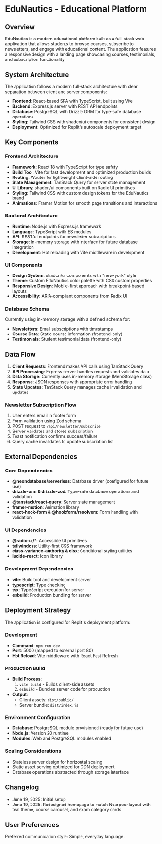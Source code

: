 # EduNautics - Educational Platform

## Overview

EduNautics is a modern educational platform built as a full-stack web application that allows students to browse courses, subscribe to newsletters, and engage with educational content. The application features a responsive design with a landing page showcasing courses, testimonials, and subscription functionality.

## System Architecture

The application follows a modern full-stack architecture with clear separation between client and server components:

- **Frontend**: React-based SPA with TypeScript, built using Vite
- **Backend**: Express.js server with REST API endpoints
- **Database**: PostgreSQL with Drizzle ORM for type-safe database operations
- **Styling**: Tailwind CSS with shadcn/ui components for consistent design
- **Deployment**: Optimized for Replit's autoscale deployment target

## Key Components

### Frontend Architecture
- **Framework**: React 18 with TypeScript for type safety
- **Build Tool**: Vite for fast development and optimized production builds
- **Routing**: Wouter for lightweight client-side routing
- **State Management**: TanStack Query for server state management
- **UI Library**: shadcn/ui components built on Radix UI primitives
- **Styling**: Tailwind CSS with custom design tokens for the EduNautics brand
- **Animations**: Framer Motion for smooth page transitions and interactions

### Backend Architecture
- **Runtime**: Node.js with Express.js framework
- **Language**: TypeScript with ES modules
- **API**: RESTful endpoints for newsletter subscriptions
- **Storage**: In-memory storage with interface for future database integration
- **Development**: Hot reloading with Vite middleware in development

### UI Components
- **Design System**: shadcn/ui components with "new-york" style
- **Theme**: Custom EduNautics color palette with CSS custom properties
- **Responsive Design**: Mobile-first approach with breakpoint-based layouts
- **Accessibility**: ARIA-compliant components from Radix UI

### Database Schema
Currently using in-memory storage with a defined schema for:
- **Newsletters**: Email subscriptions with timestamps
- **Course Data**: Static course information (frontend-only)
- **Testimonials**: Student testimonial data (frontend-only)

## Data Flow

1. **Client Requests**: Frontend makes API calls using TanStack Query
2. **API Processing**: Express server handles requests and validates data
3. **Data Storage**: Currently uses in-memory storage (MemStorage class)
4. **Response**: JSON responses with appropriate error handling
5. **State Updates**: TanStack Query manages cache invalidation and updates

### Newsletter Subscription Flow
1. User enters email in footer form
2. Form validation using Zod schema
3. POST request to `/api/newsletter/subscribe`
4. Server validates and stores subscription
5. Toast notification confirms success/failure
6. Query cache invalidates to update subscription list

## External Dependencies

### Core Dependencies
- **@neondatabase/serverless**: Database driver (configured for future use)
- **drizzle-orm & drizzle-zod**: Type-safe database operations and validation
- **@tanstack/react-query**: Server state management
- **framer-motion**: Animation library
- **react-hook-form & @hookform/resolvers**: Form handling with validation

### UI Dependencies
- **@radix-ui/***: Accessible UI primitives
- **tailwindcss**: Utility-first CSS framework
- **class-variance-authority & clsx**: Conditional styling utilities
- **lucide-react**: Icon library

### Development Dependencies
- **vite**: Build tool and development server
- **typescript**: Type checking
- **tsx**: TypeScript execution for server
- **esbuild**: Production bundling for server

## Deployment Strategy

The application is configured for Replit's deployment platform:

### Development
- **Command**: `npm run dev`
- **Port**: 5000 (mapped to external port 80)
- **Hot Reload**: Vite middleware with React Fast Refresh

### Production Build
- **Build Process**: 
  1. `vite build` - Builds client-side assets
  2. `esbuild` - Bundles server code for production
- **Output**: 
  - Client assets: `dist/public/`
  - Server bundle: `dist/index.js`

### Environment Configuration
- **Database**: PostgreSQL module provisioned (ready for future use)
- **Node.js**: Version 20 runtime
- **Modules**: Web and PostgreSQL modules enabled

### Scaling Considerations
- Stateless server design for horizontal scaling
- Static asset serving optimized for CDN deployment
- Database operations abstracted through storage interface

## Changelog
- June 19, 2025: Initial setup
- June 19, 2025: Redesigned homepage to match Nearpeer layout with teal theme, course carousel, and exam category cards

## User Preferences

Preferred communication style: Simple, everyday language.